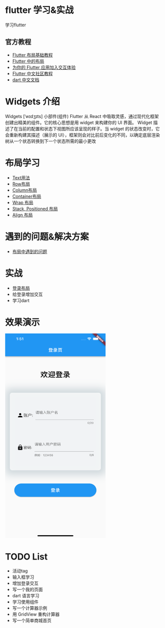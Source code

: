 # flutter 学习&实战
  学习flutter

## 官方教程
* [Flutter 布局基础教程](https://flutter.cn/docs/codelabs/layout-basics)
* [Flutter 中的布局](https://flutter.cn/docs/development/ui/layout)
* [为你的 Flutter 应用加入交互体验](https://flutter.cn/docs/development/ui/interactive)
* [Flutter 中文社区教程](https://flutter.cn/community/tutorials)
* [dart 中文文档](https://dart.cn/guides)  

# Widgets 介绍
Widgets   [ˈwɪdʒɪts]  小部件(组件)
Flutter 从 React 中吸取灵感，通过现代化框架创建出精美的组件。它的核心思想是用 widget 来构建你的 UI 界面。 Widget 描述了在当前的配置和状态下视图所应该呈现的样子。当 widget 的状态改变时，它会重新构建其描述（展示的 UI），框架则会对比前后变化的不同，以确定底层渲染树从一个状态转换到下一个状态所需的最小更改



# 布局学习
* [Text用法](./lib/layout/text/readme.md)
* [Row布局](./lib/layout/row/readme.md)
* [Column布局](./lib/layout/column/readme.md)
* [Container布局](./lib/layout/container/readme.md)
* [Wrap 布局](./lib/layout/wrap/readme.md)
* [Stack, Positioned 布局](./lib/layout/stack/readme.md)
* [Align 布局](./lib/layout/align/readme.md)

# 遇到的问题&解决方案
* [布局中遇到的问题](./lib/issue/readme.md)

# 实战
* [登录布局](./lib//demo/readme.md)
* 给登录增加交互
* 学习dart




# 效果演示
<img src='./lib/demo/login/login.png' width=325 height=660 object-fit='contain'/>

# TODO List
* 活动tag
* 输入框学习
* 增加登录交互
* 写一个我的页面
* dart 语言学习
* 学习使用组件
* 写一个计算器示例 
* 用 GridView 重构计算器
* 写一个简单商城首页
